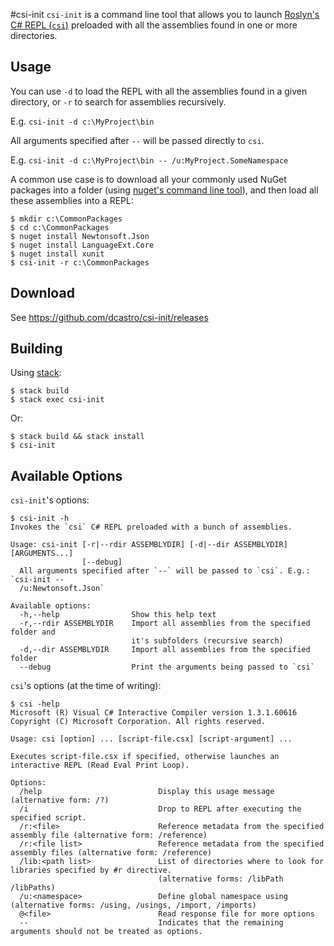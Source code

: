 #csi-init
`csi-init` is a command line tool that allows you to launch [Roslyn's C# REPL (`csi`)][0] preloaded with all the assemblies found in one or more directories.

## Usage

You can use `-d` to load the REPL with all the assemblies found in a given directory, or `-r` to search for assemblies recursively.

E.g. `csi-init -d c:\MyProject\bin`

All arguments specified after `--` will be passed directly to `csi`.

E.g. `csi-init -d c:\MyProject\bin -- /u:MyProject.SomeNamespace`

A common use case is to download all your commonly used NuGet packages into a folder (using [nuget's command line tool][3]), and then load all these assemblies into a REPL:

```
$ mkdir c:\CommonPackages
$ cd c:\CommonPackages
$ nuget install Newtonsoft.Json
$ nuget install LanguageExt.Core
$ nuget install xunit
$ csi-init -r c:\CommonPackages
```

## Download

See https://github.com/dcastro/csi-init/releases

## Building

Using [stack][1]:

```
$ stack build
$ stack exec csi-init
```

Or:

```
$ stack build && stack install
$ csi-init
```

## Available Options

`csi-init`'s options:
```
$ csi-init -h
Invokes the `csi` C# REPL preloaded with a bunch of assemblies.

Usage: csi-init [-r|--rdir ASSEMBLYDIR] [-d|--dir ASSEMBLYDIR] [ARGUMENTS...]
                [--debug]
  All arguments specified after `--` will be passed to `csi`. E.g.: `csi-init --
  /u:Newtonsoft.Json`

Available options:
  -h,--help                Show this help text
  -r,--rdir ASSEMBLYDIR    Import all assemblies from the specified folder and
                           it's subfolders (recursive search)
  -d,--dir ASSEMBLYDIR     Import all assemblies from the specified folder
  --debug                  Print the arguments being passed to `csi`
```

`csi`'s options (at the time of writing):
```
$ csi -help
Microsoft (R) Visual C# Interactive Compiler version 1.3.1.60616
Copyright (C) Microsoft Corporation. All rights reserved.

Usage: csi [option] ... [script-file.csx] [script-argument] ...

Executes script-file.csx if specified, otherwise launches an interactive REPL (Read Eval Print Loop).

Options:
  /help                          Display this usage message (alternative form: /?)
  /i                             Drop to REPL after executing the specified script.
  /r:<file>                      Reference metadata from the specified assembly file (alternative form: /reference)
  /r:<file list>                 Reference metadata from the specified assembly files (alternative form: /reference)
  /lib:<path list>               List of directories where to look for libraries specified by #r directive.
                                 (alternative forms: /libPath /libPaths)
  /u:<namespace>                 Define global namespace using (alternative forms: /using, /usings, /import, /imports)
  @<file>                        Read response file for more options
  --                             Indicates that the remaining arguments should not be treated as options.
```



 [0]: https://github.com/dotnet/roslyn/wiki/Interactive-Window#repl
 [1]: https://haskell-lang.org/get-started
 [3]: https://dist.nuget.org/index.html
